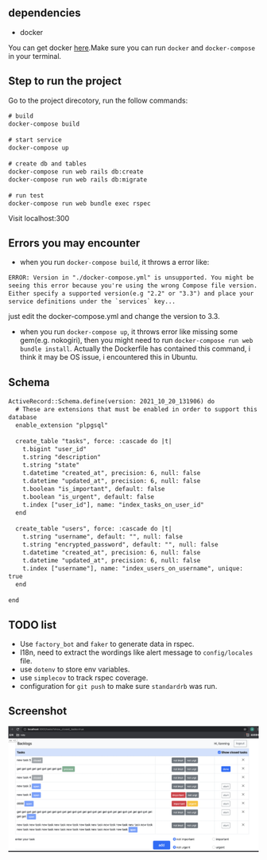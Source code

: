 ## dependencies
- docker

You can get docker [here](https://docs.docker.com/get-docker/).Make sure you can run `docker` and `docker-compose` in your terminal.

## Step to run the project
Go to the project direcotory, run the follow commands:
```
# build
docker-compose build

# start service
docker-compose up

# create db and tables
docker-compose run web rails db:create
docker-compose run web rails db:migrate

# run test
docker-compose run web bundle exec rspec
```
Visit localhost:300


## Errors you may encounter
- when you run `docker-compose build`, it throws a error like:
```
ERROR: Version in "./docker-compose.yml" is unsupported. You might be seeing this error because you're using the wrong Compose file version. 
Either specify a supported version(e.g "2.2" or "3.3") and place your service definitions under the `services` key...
```
just edit the docker-compose.yml and change the version to 3.3.

- when you run `docker-compose up`, it throws error like missing some gem(e.g. nokogiri), then you might need to run `docker-compose run web bundle install`. Actually the Dockerfile has contained this command, i think it may be OS issue, i encountered this in Ubuntu.

## Schema
```
ActiveRecord::Schema.define(version: 2021_10_20_131906) do
  # These are extensions that must be enabled in order to support this database
  enable_extension "plpgsql"

  create_table "tasks", force: :cascade do |t|
    t.bigint "user_id"
    t.string "description"
    t.string "state"
    t.datetime "created_at", precision: 6, null: false
    t.datetime "updated_at", precision: 6, null: false
    t.boolean "is_important", default: false
    t.boolean "is_urgent", default: false
    t.index ["user_id"], name: "index_tasks_on_user_id"
  end

  create_table "users", force: :cascade do |t|
    t.string "username", default: "", null: false
    t.string "encrypted_password", default: "", null: false
    t.datetime "created_at", precision: 6, null: false
    t.datetime "updated_at", precision: 6, null: false
    t.index ["username"], name: "index_users_on_username", unique: true
  end

end
```

## TODO list
- Use `factory_bot` and `faker` to generate data in rspec.
- I18n, need to extract the wordings like alert message to `config/locales` file.
- use `dotenv` to store env variables.
- use `simplecov` to track rspec coverage.
- configuration for `git push` to make sure `standardrb` was run.

## Screenshot
![image](https://github.com/icecoll/simple_task_project/blob/main/screenshot.png)

